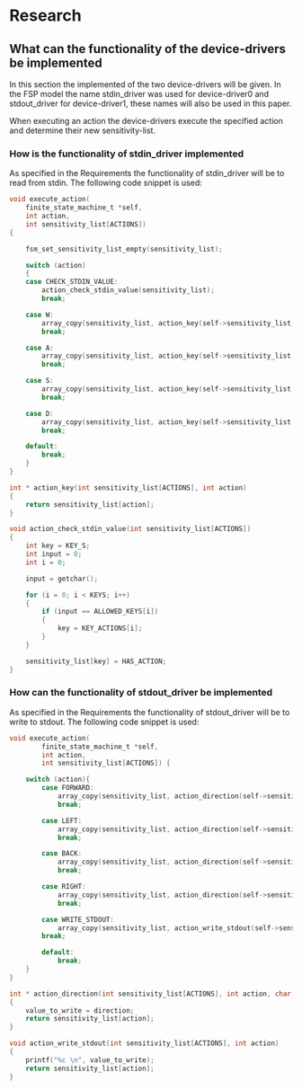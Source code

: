 # Research

## What can the functionality of the device-drivers be implemented

In this section the implemented of the two device-drivers will be given. In the FSP model the name stdin_driver was used for device-driver0 and stdout_driver for device-driver1, these names will also be used in this paper.

When executing an action the device-drivers execute the specified action and determine their new sensitivity-list.

### How is the functionality of stdin_driver implemented

As specified in the Requirements the functionality of stdin_driver will be to read from stdin. The following code snippet is used:

``` C
void execute_action(
    finite_state_machine_t *self,
    int action,
    int sensitivity_list[ACTIONS])
{

    fsm_set_sensitivity_list_empty(sensitivity_list);

    switch (action)
    {
    case CHECK_STDIN_VALUE:
        action_check_stdin_value(sensitivity_list);
        break;

    case W:
        array_copy(sensitivity_list, action_key(self->sensitivity_list, action));
        break;

    case A:
        array_copy(sensitivity_list, action_key(self->sensitivity_list, action));
        break;

    case S:
        array_copy(sensitivity_list, action_key(self->sensitivity_list, action));
        break;

    case D:
        array_copy(sensitivity_list, action_key(self->sensitivity_list, action));
        break;

    default:
        break;
    }
}

int * action_key(int sensitivity_list[ACTIONS], int action)
{
    return sensitivity_list[action];
}

void action_check_stdin_value(int sensitivity_list[ACTIONS])
{
    int key = KEY_S;
    int input = 0;
    int i = 0;

    input = getchar();

    for (i = 0; i < KEYS; i++)
    {
        if (input == ALLOWED_KEYS[i])
        {
            key = KEY_ACTIONS[i];
        }
    }

    sensitivity_list[key] = HAS_ACTION;
}
```

### How can the functionality of stdout_driver be implemented

As specified in the Requirements the functionality of stdout_driver will be to write to stdout. The following code snippet is used:

``` C
void execute_action(
        finite_state_machine_t *self,
        int action,
        int sensitivity_list[ACTIONS]) {

    switch (action){
        case FORWARD:
            array_copy(sensitivity_list, action_direction(self->sensitivity_list, FORWARD, 'F');
            break;

        case LEFT:
            array_copy(sensitivity_list, action_direction(self->sensitivity_list, LEFT, 'L');
            break;

        case BACK:
            array_copy(sensitivity_list, action_direction(self->sensitivity_list, BACK, 'B');
            break;

        case RIGHT:
            array_copy(sensitivity_list, action_direction(self->sensitivity_list, RIGHT, 'R');
            break;

        case WRITE_STDOUT:
            array_copy(sensitivity_list, action_write_stdout(self->sensitivity_list, WRITE_STDOUT);
        break;

        default:
            break;
    }
}

int * action_direction(int sensitivity_list[ACTIONS], int action, char direction)
{
    value_to_write = direction;
    return sensitivity_list[action];
}

void action_write_stdout(int sensitivity_list[ACTIONS], int action)
{
    printf("%c \n", value_to_write);
    return sensitivity_list[action];
}
```